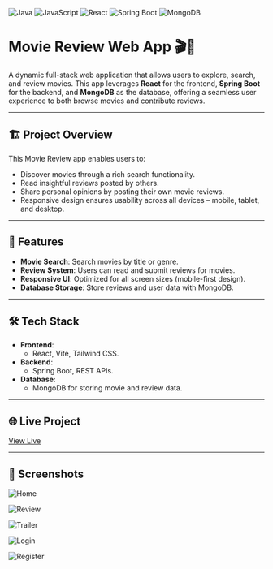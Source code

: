 ![Java](https://img.shields.io/badge/language-Java-FF6F00)
![JavaScript](https://img.shields.io/badge/language-JavaScript-F7DF1E)
![React](https://img.shields.io/badge/framework-React-61DAFB)
![Spring Boot](https://img.shields.io/badge/framework-Spring_Boot-6DB33F)
![MongoDB](https://img.shields.io/badge/Database-MongoDB-009688)




# Movie Review Web App 🎬🍿
A dynamic full-stack web application that allows users to explore, search, and review movies. This app leverages **React** for the frontend, **Spring Boot** for the backend, and **MongoDB** as the database, offering a seamless user experience to both browse movies and contribute reviews.

---

## 🏗️ Project Overview

This Movie Review app enables users to:
- Discover movies through a rich search functionality.
- Read insightful reviews posted by others.
- Share personal opinions by posting their own movie reviews.
- Responsive design ensures usability across all devices – mobile, tablet, and desktop.

---

## 🚀 Features
- **Movie Search**: Search movies by title or genre.
- **Review System**: Users can read and submit reviews for movies.
- **Responsive UI**: Optimized for all screen sizes (mobile-first design).
- **Database Storage**: Store reviews and user data with MongoDB.

---

## 🛠️ Tech Stack
- **Frontend**: 
  - React, Vite, Tailwind CSS.
- **Backend**: 
  - Spring Boot, REST APIs.
- **Database**: 
  - MongoDB for storing movie and review data.

---

## 🌐 Live Project

[View Live](https://movie-review-platform.netlify.app/)

---

## 📸 Screenshots

![Home](https://i.imgur.com/88QAPdt.png)

![Review](https://i.imgur.com/o2lL2cI.png)

![Trailer](https://i.imgur.com/jfFTorm.png)

![Login](https://i.imgur.com/IYCA4eS.png)

![Register](https://i.imgur.com/LrMDXMS.png)

